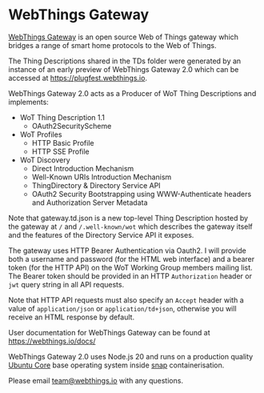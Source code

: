 # WebThings Gateway

[WebThings Gateway](https://webthings.io/gateway/) is an open source Web of Things gateway which bridges a range of smart home protocols to the Web of Things.

The Thing Descriptions shared in the TDs folder were generated by an instance of an early preview of WebThings Gateway 2.0 which can be accessed at https://plugfest.webthings.io.

WebThings Gateway 2.0 acts as a Producer of WoT Thing Descriptions and implements:

- WoT Thing Description 1.1
  - OAuth2SecurityScheme
- WoT Profiles
  - HTTP Basic Profile
  - HTTP SSE Profile
- WoT Discovery
  - Direct Introduction Mechanism
  - Well-Known URIs Introduction Mechanism
  - ThingDirectory & Directory Service API
  - OAuth2 Security Bootstrapping using WWW-Authenticate headers and Authorization Server Metadata

Note that gateway.td.json is a new top-level Thing Description hosted by the gateway at `/` and `/.well-known/wot` which describes the gateway itself and the features of the Directory Service API it exposes.

The gateway uses HTTP Bearer Authentication via Oauth2. I will provide both a username and password (for the HTML web interface) and a bearer token (for the HTTP API) on the WoT Working Group members mailing list. The Bearer token should be provided in an HTTP `Authorization` header or `jwt` query string in all API requests.

Note that HTTP API requests must also specify an `Accept` header with a value of `application/json` or `application/td+json`, otherwise you will receive an HTML response by default.

User documentation for WebThings Gateway can be found at https://webthings.io/docs/

WebThings Gateway 2.0 uses Node.js 20 and runs on a production quality [Ubuntu Core](https://ubuntu.com/core) base operating system inside [snap](https://snapcraft.io/) containerisation.

Please email team@webthings.io with any questions.